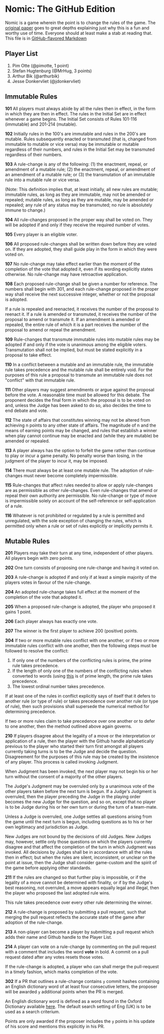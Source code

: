 Nomic: The GitHub Edition 
=========================

Nomic is a game wherein the point is to change the rules of the game. The
[original paper](http://www.earlham.edu/~peters/writing/nomic.htm) goes to great
depths explaining just why this is a fun and worthy use of time. Everyone should
at least make a stab at reading that. This file is in 
[GitHub-flavored Markdown](http://github.github.com/github-flavored-markdown/)

Player List 
-----------
1. Pim Otte (@pimotte, 1 point)
2. Stefan Hugtenburg (@MrHug, 3 points)
3. Arthur Bik (@arthurbik)
4. Jesse Donkervliet (@jdonkervliet)

Immutable Rules 
---------------

**101** All players must always abide by all the rules then in effect, in the
form in which they are then in effect. The rules in the Initial Set are in
effect whenever a game begins. The Initial Set consists of Rules 101-116
(immutable) and 201-214 (mutable).

**102** Initially rules in the 100's are immutable and rules in the 200's are
mutable. Rules subsequently enacted or transmuted (that is, changed from
immutable to mutable or vice versa) may be immutable or mutable regardless of
their numbers, and rules in the Initial Set may be transmuted regardless of
their numbers.

**103** A rule-change is any of the following: (1) the enactment, repeal, or
amendment of a mutable rule; (2) the enactment, repeal, or amendment of an
amendment of a mutable rule; or (3) the transmutation of an immutable rule into
a mutable rule or vice versa.

(Note: This definition implies that, at least initially, all new rules are
mutable; immutable rules, as long as they are immutable, may not be amended or
repealed; mutable rules, as long as they are mutable, may be amended or
repealed; any rule of any status may be transmuted; no rule is absolutely immune
to change.)

**104** All rule-changes proposed in the proper way shall be voted on. They will
be adopted if and only if they receive the required number of votes.

**105** Every player is an eligible voter. 

**106** All proposed rule-changes shall be written down before they are voted
on. If they are adopted, they shall guide play in the form in which they were
voted on.

**107** No rule-change may take effect earlier than the moment of the completion
of the vote that adopted it, even if its wording explicitly states otherwise. No
rule-change may have retroactive application.

**108** Each proposed rule-change shall be given a number for reference. The
numbers shall begin with 301, and each rule-change proposed in the proper way
shall receive the next successive integer, whether or not the proposal is
adopted.

If a rule is repealed and reenacted, it receives the number of the proposal to
reenact it. If a rule is amended or transmuted, it receives the number of the
proposal to amend or transmute it. If an amendment is amended or repealed, the
entire rule of which it is a part receives the number of the proposal to amend
or repeal the amendment.

**109** Rule-changes that transmute immutable rules into mutable rules may be
adopted if and only if the vote is unanimous among the eligible voters.
Transmutation shall not be implied, but must be stated explicitly in a proposal
to take effect.

**110** In a conflict between a mutable and an immutable rule, the immutable
rule takes precedence and the mutable rule shall be entirely void. For the
purposes of this rule a proposal to transmute an immutable rule does not
"conflict" with that immutable rule.

**111** Other players may suggest amendments or argue
against the proposal before the vote. A reasonable time must be allowed for this
debate. The proponent decides the final form in which the proposal is to be
voted on and, unless the Judge has been asked to do so, also decides the time to
end debate and vote.

**112** The state of affairs that constitutes winning may not be altered from
achieving n points to any other state of affairs. The magnitude of n and the
means of earning points may be changed, and rules that establish a winner when
play cannot continue may be enacted and (while they are mutable) be amended or
repealed.

**113** A player always has the option to forfeit the game rather than continue
to play or incur a game penalty. No penalty worse than losing, in the judgment
of the player to incur it, may be imposed.

**114** There must always be at least one mutable rule. The adoption of
rule-changes must never become completely impermissible.

**115** Rule-changes that affect rules needed to allow or apply rule-changes are
as permissible as other rule-changes. Even rule-changes that amend or repeal
their own authority are permissible. No rule-change or type of move is
impermissible solely on account of the self-reference or self-application of a
rule.

**116** Whatever is not prohibited or regulated by a rule is permitted and
unregulated, with the sole exception of changing the rules, which is permitted
only when a rule or set of rules explicitly or implicitly permits it.

Mutable Rules 
-------------

**201** Players may take their turn at any time, independent of other players. 
All players begin with zero points.

**202** One turn consists of proposing one rule-change and having it voted on.

**203** A rule-change is adopted if and only if at least a simple majority
of the players votes in favour of the rule-change.

**204** An adopted rule-change takes full effect at the moment of the completion
of the vote that adopted it.

**205** When a proposed rule-change is adopted, the player who proposed it
gains 1 point.

**206** Each player always has exactly one vote.

**207** The winner is the first player to achieve 200 (positive) points.

**304** If two or more mutable rules conflict with one another, or if two or
more immutable rules conflict with one another, then the following steps must be
followed to resolve the conflict:
 1. If only one of the numbers of the conflicting rules is prime, the prime rule takes precedence.
 2. If the length of only one of the numbers of the conflicting rules when converted to words (using
 [this](http://www.calculatorsoup.com/calculators/conversions/numberstowords.php) is of prime length, the prime rule
 takes precedence.
 3. The lowest ordinal number takes precedence.

If at least one of the rules in conflict explicitly says of itself that it
defers to another rule (or type of rule) or takes precedence over another rule
(or type of rule), then such provisions shall supersede the numerical method for
determining precedence.

If two or more rules claim to take precedence over one another or to defer to
one another, then the method outlined above again governs.

**210** If players disagree about the legality of a move or the interpretation
or application of a rule, then the player with the Github handle alphabetically
previous to the player who started their turn first amongst all players
currently taking turns is to be the Judge and decide the question. 
Disagreement for the purposes of this rule may be
created by the insistence of any player. This process is called invoking
Judgment.

When Judgment has been invoked, the next player may not begin his or her turn
without the consent of a majority of the other players.

The Judge's Judgment may be overruled only by a unanimous vote of the other
players taken before the next turn is begun. If a Judge's Judgment is overruled,
then the player preceding the Judge in the playing order becomes the new Judge
for the question, and so on, except that no player is to be Judge during his or
her own turn or during the turn of a team-mate.

Unless a Judge is overruled, one Judge settles all questions arising from the
game until the next turn is begun, including questions as to his or her own
legitimacy and jurisdiction as Judge.

New Judges are not bound by the decisions of old Judges. New Judges may,
however, settle only those questions on which the players currently disagree and
that affect the completion of the turn in which Judgment was invoked. All
decisions by Judges shall be in accordance with all the rules then in effect;
but when the rules are silent, inconsistent, or unclear on the point at issue,
then the Judge shall consider game-custom and the spirit of the game before
applying other standards.

**211** If the rules are changed so that further play is impossible, or if the
legality of a move cannot be determined with finality, or if by the Judge's best
reasoning, not overruled, a move appears equally legal and illegal, then the
player who proposed the last adopted rule wins.

This rule takes precedence over every other rule determining the winner.

**212** A rule-change is proposed by submitting a pull request, such that
merging the pull request reflects the accurate state of the game after
adoption of the rule-change.

**213** A non-player can become a player by submitting a pull request which adds
their name and Github handle to the Player List.

**214** A player can vote on a rule-change by commenting on the pull request
with a comment that includes the word **vote** in bold. A commit on a pull
request dated after any votes resets those votes.

If the rule-change is adopted, a player who can shall merge the pull-request
in a timely fashion, which marks completion of the vote.

**302** If a PR that outlines a rule-change contains `y` commit hashes containing an English dictionary word of at least
four consecutive letters, the proposer will be awarded `y` additional points when the PR is merged.

An English dictionary word is defined as a word found in the Oxford Dictionary available
[here](http://www.oxforddictionaries.com/). The default search setting of Eng (UK) is to be used as a search criterium.

Points are only awarded if the proposer includes the `y` points in his update of his score and mentions this explicitly
in his PR.

